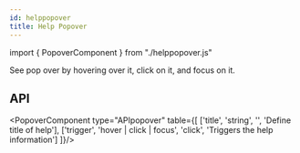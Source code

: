 ```yaml
---
id: helppopover
title: Help Popover
---
```


import { PopoverComponent } from "./helppopover.js"

<p>See pop over by hovering over it, click on it, and focus on it.</p>
<PopoverComponent triggerOf={[ 'hover', 'click', 'focus' ]}/>

## API

<PopoverComponent type="APIpopover" table={[
  ['title', 'string', '', 'Define title of help'],
  ['trigger', 'hover | click | focus', 'click', 'Triggers the help information']
 ]}/>